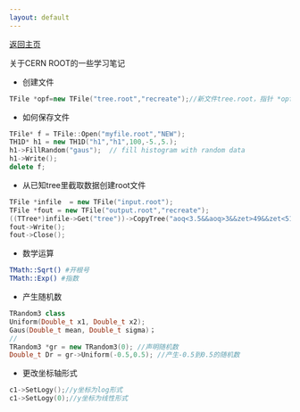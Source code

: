 ```yaml
---
layout: default
---
```


[返回主页](https://luofaming.github.io/)

关于CERN ROOT的一些学习笔记

* 创建文件
``` c++
TFile *opf=new TFile("tree.root","recreate");//新文件tree.root，指针 *opf
```


* 如何保存文件

``` c++
TFile* f = TFile::Open("myfile.root","NEW");
TH1D* h1 = new TH1D("h1","h1",100,-5.,5.);
h1->FillRandom("gaus");  // fill histogram with random data
h1->Write();
delete f;
```

* 从已知tree里截取数据创建root文件

``` c++
TFile *infile  = new TFile("input.root");
TFile *fout = new TFile("output.root","recreate");
((TTree*)infile->Get("tree"))->CopyTree("aoq<3.5&&aoq>3&&zet>49&&zet<51")
fout->Write();
fout->Close();
```

* 数学运算
``` bash
TMath::Sqrt() #开根号
TMath::Exp() #指数
```

* 产生随机数
``` c++
TRandom3 class
Uniform(Double_t x1, Double_t x2);
Gaus(Double_t mean, Double_t sigma)；
//
TRandom3 *gr = new TRandom3(0); //声明随机数
Double_t Dr = gr->Uniform(-0.5,0.5); //产生-0.5到0.5的随机数
```

* 更改坐标轴形式
``` c++
c1->SetLogy();//y坐标为log形式
c1->SetLogy(0);//y坐标为线性形式
```
